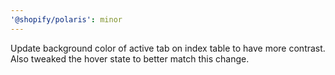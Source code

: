 ```yaml
---
'@shopify/polaris': minor
---
```


Update background color of active tab on index table to have more contrast. Also tweaked the hover state to better match this change.
